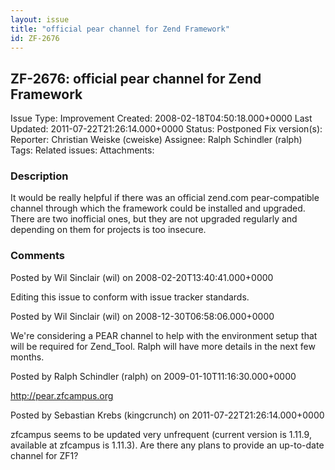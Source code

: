 ```yaml
---
layout: issue
title: "official pear channel for Zend Framework"
id: ZF-2676
---
```


ZF-2676: official pear channel for Zend Framework
-------------------------------------------------

 Issue Type: Improvement Created: 2008-02-18T04:50:18.000+0000 Last Updated: 2011-07-22T21:26:14.000+0000 Status: Postponed Fix version(s): 
 Reporter:  Christian Weiske (cweiske)  Assignee:  Ralph Schindler (ralph)  Tags: 
 Related issues: 
 Attachments: 
### Description

It would be really helpful if there was an official zend.com pear-compatible channel through which the framework could be installed and upgraded. There are two inofficial ones, but they are not upgraded regularly and depending on them for projects is too insecure.

 

 

### Comments

Posted by Wil Sinclair (wil) on 2008-02-20T13:40:41.000+0000

Editing this issue to conform with issue tracker standards.

 

 

Posted by Wil Sinclair (wil) on 2008-12-30T06:58:06.000+0000

We're considering a PEAR channel to help with the environment setup that will be required for Zend\_Tool. Ralph will have more details in the next few months.

 

 

Posted by Ralph Schindler (ralph) on 2009-01-10T11:16:30.000+0000

<http://pear.zfcampus.org>

 

 

Posted by Sebastian Krebs (kingcrunch) on 2011-07-22T21:26:14.000+0000

zfcampus seems to be updated very unfrequent (current version is 1.11.9, available at zfcampus is 1.11.3). Are there any plans to provide an up-to-date channel for ZF1?

 

 